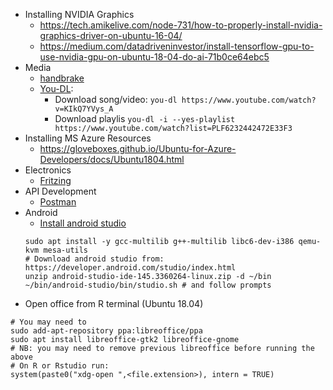* Installing NVIDIA Graphics
  * https://tech.amikelive.com/node-731/how-to-properly-install-nvidia-graphics-driver-on-ubuntu-16-04/
  * https://medium.com/datadriveninvestor/install-tensorflow-gpu-to-use-nvidia-gpu-on-ubuntu-18-04-do-ai-71b0ce64ebc5
* Media
  * [handbrake](https://handbrake.fr/)
  * [You-DL](https://rg3.github.io/youtube-dl/):
    * Download song/video: ```you-dl https://www.youtube.com/watch?v=KIkQ7YVys_A```
    * Download playlis ```you-dl -i --yes-playlist https://www.youtube.com/watch?list=PLF6232442472E33F3```
* Installing MS Azure Resources
  * https://gloveboxes.github.io/Ubuntu-for-Azure-Developers/docs/Ubuntu1804.html
* Electronics
  * [Fritzing](http://fritzing.org/)
* API Development
  * [Postman](https://www.getpostman.com/)
* Android
  * [Install android studio]()
   ``` 
   sudo apt install -y gcc-multilib g++-multilib libc6-dev-i386 qemu-kvm mesa-utils
   # Download android studio from: https://developer.android.com/studio/index.html
   unzip android-studio-ide-145.3360264-linux.zip -d ~/bin
   ~/bin/android-studio/bin/studio.sh # and follow prompts
   ```
* Open office from R terminal (Ubuntu 18.04)
```
# You may need to 
sudo add-apt-repository ppa:libreoffice/ppa
sudo apt install libreoffice-gtk2 libreoffice-gnome
# NB: you may need to remove previous libreoffice before running the above
# On R or Rstudio run:
system(paste0("xdg-open ",<file.extension>), intern = TRUE)
```
